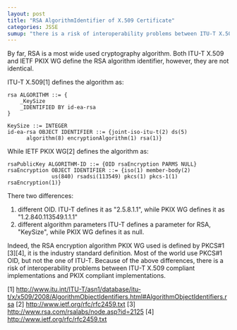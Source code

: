 ```yaml
---
layout: post
title: "RSA AlgorithmIdentifier of X.509 Certificate"
categories: JSSE
sumup: "there is a risk of interoperability problems between ITU-T X.509 compliant implementations and PKIX compliant implementations."
---
```

By far, RSA is a most wide used cryptography algorithm. Both ITU-T X.509 and IETF PKIX WG define the RSA algorithm identifier, however, they are not identical.  

ITU-T X.509[1] defines the algorithm as:

    rsa ALGORITHM ::= {
        _KeySize
        _IDENTIFIED BY id-ea-rsa
    }

    KeySize ::= INTEGER
    id-ea-rsa OBJECT IDENTIFIER ::= {joint-iso-itu-t(2) ds(5)
          algorithm(8) encryptionAlgorithm(1) rsa(1)}
  
While IETF PKIX WG[2] defines the algorithm as:

    rsaPublicKey ALGORITHM-ID ::= {OID rsaEncryption PARMS NULL}
    rsaEncryption OBJECT IDENTIFIER ::= {iso(1) member-body(2)
                  us(840) rsadsi(113549) pkcs(1) pkcs-1(1) rsaEncryption(1)}

There two differences:
1. different OID.
ITU-T defines it as "2.5.8.1.1", while PKIX WG defines it as "1.2.840.113549.1.1.1" 
2. different algorithm parameters
ITU-T defines a parameter for RSA, "KeySize", while PKIX WG defines it as null.

Indeed, the RSA encryption algorithm PKIX WG used is defined by PKCS#1 [3][4], it is the industry standard definition. Most of the world use PKCS#1 OID, but not the one of ITU-T. Because of the above differences, there is a risk of interoperability problems between ITU-T X.509 compliant implementations and PKIX compliant implementations.  

[1] http://www.itu.int/ITU-T/asn1/database/itu-t/x/x509/2008/AlgorithmObjectIdentifiers.html#AlgorithmObjectIdentifiers.rsa
[2] http://www.ietf.org/rfc/rfc2459.txt
[3] http://www.rsa.com/rsalabs/node.asp?id=2125
[4] http://www.ietf.org/rfc/rfc2459.txt
